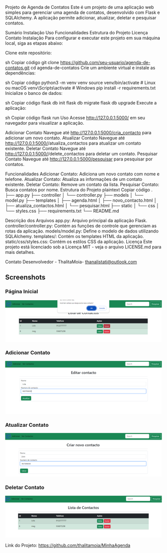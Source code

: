 Projeto de Agenda de Contatos
Este é um projeto de uma aplicação web simples para gerenciar uma agenda de contatos, desenvolvido com Flask e SQLAlchemy. A aplicação permite adicionar, atualizar, deletar e pesquisar contatos.

Sumário
Instalação
Uso
Funcionalidades
Estrutura do Projeto
Licença
Contato
Instalação
Para configurar e executar este projeto em sua máquina local, siga as etapas abaixo:

Clone este repositório:

sh
Copiar código
git clone https://github.com/seu-usuario/agenda-de-contatos.git
cd agenda-de-contatos
Crie um ambiente virtual e instale as dependências:

sh
Copiar código
python3 -m venv venv
source venv/bin/activate  # Linux ou macOS
venv\Scripts\activate  # Windows
pip install -r requirements.txt
Inicialize o banco de dados:

sh
Copiar código
flask db init
flask db migrate
flask db upgrade
Execute a aplicação:

sh
Copiar código
flask run
Uso
Acesse http://127.0.0.1:5000/ em seu navegador para visualizar a aplicação.

Adicionar Contato
Navegue até http://127.0.0.1:5000/cria_contacto para adicionar um novo contato.
Atualizar Contato
Navegue até http://127.0.0.1:5000/<id>/atualiza_contactos para atualizar um contato existente.
Deletar Contato
Navegue até http://127.0.0.1:5000/<id>/delete_contactos para deletar um contato.
Pesquisar Contato
Navegue até http://127.0.0.1:5000/pesquisar para pesquisar por contatos.

Funcionalidades
Adicionar Contato: Adiciona um novo contato com nome e telefone.
Atualizar Contato: Atualiza as informações de um contato existente.
Deletar Contato: Remove um contato da lista.
Pesquisar Contato: Busca contatos por nome.
Estrutura do Projeto
plaintext
Copiar código
.
├── app.py
├── controller
│   └── controller.py
├── models
│   └── model.py
├── templates
│   ├── agenda.html
│   ├── novo_contacto.html
│   ├── atualiza_contactos.html
│   └── pesquisar.html
├── static
│   └── css
│       └── styles.css
├── requirements.txt
└── README.md

Descrição dos Arquivos
app.py: Arquivo principal da aplicação Flask.
controller/controller.py: Contém as funções de controle que gerenciam as rotas da aplicação.
models/model.py: Define o modelo de dados utilizando SQLAlchemy.
templates/: Contém os templates HTML da aplicação.
static/css/styles.css: Contém os estilos CSS da aplicação.
Licença
Este projeto está licenciado sob a Licença MIT - veja o arquivo LICENSE.md para mais detalhes.

Contato
Desenvolvedor - ThalitaMoia- thanalistati@outlook.com

## Screenshots

### Página Inicial
![Página Inicial](static/img/img1.png)

### Adicionar Contato
![Adicionar Contato](static/img/img2.png)

### Atualizar Contato
![Atualizar Contato](static/img/img3.png)
### Deletar Contato
![Deletar Contato](static/img/img4.png)

Link do Projeto: https://github.com/thalitamoia/MinhaAgenda
